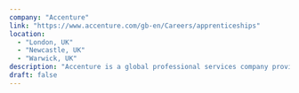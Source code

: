 ```yaml
---
company: "Accenture"
link: "https://www.accenture.com/gb-en/Careers/apprenticeships"
location: 
  - "London, UK"
  - "Newcastle, UK"
  - "Warwick, UK"
description: "Accenture is a global professional services company providing a range of strategy, consulting, digital, technology & operations services and solutions."
draft: false
---
```

